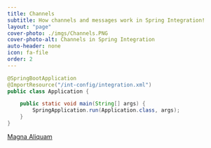 ```yaml
---
title: Channels
subtitle: How channels and messages work in Spring Integration!
layout: "page"
cover-photo: ./imgs/Channels.PNG
cover-photo-alt: Channels in Spring Integration
auto-header: none
icon: fa-file
order: 2
---
```


<section>

```java
@SpringBootApplication
@ImportResource("/int-config/integration.xml")
public class Application {

	public static void main(String[] args) {
		SpringApplication.run(Application.class, args);
	}
}
```


</section>

<footer>
  <a href="#portfolio" class="button scrolly">Magna Aliquam</a>
</footer>